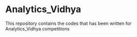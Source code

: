# Analytics_Vidhya
This repository contains the codes that has been written for Analytics_Vidhya competitions
